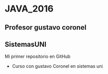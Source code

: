 # JAVA_2016

## Profesor gustavo coronel 
## SistemasUNI

Mi primer repositorio en GitHub
- 	Curso con gustavo Coronel en sistemas uni

